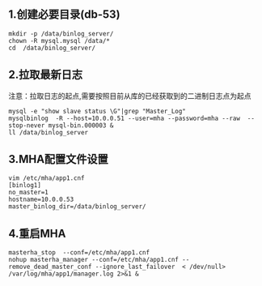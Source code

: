 

## 1.创建必要目录(db-53)

```
mkdir -p /data/binlog_server/
chown -R mysql.mysql /data/*
cd  /data/binlog_server/
```

## 2.拉取最新日志

注意：拉取日志的起点,需要按照目前从库的已经获取到的二进制日志点为起点

```
mysql -e "show slave status \G"|grep "Master_Log"
mysqlbinlog  -R --host=10.0.0.51 --user=mha --password=mha --raw  --stop-never mysql-bin.000003 &
ll /data/binlog_server
```

## 3.MHA配置文件设置

```
vim /etc/mha/app1.cnf 
[binlog1]
no_master=1
hostname=10.0.0.53
master_binlog_dir=/data/binlog_server/
```

## 4.重启MHA

```
masterha_stop  --conf=/etc/mha/app1.cnf 
nohup masterha_manager --conf=/etc/mha/app1.cnf --remove_dead_master_conf --ignore_last_failover  < /dev/null> /var/log/mha/app1/manager.log 2>&1 &
```

